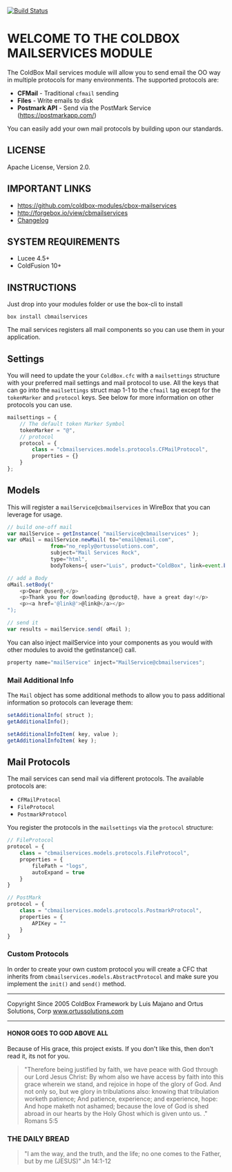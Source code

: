 [![Build Status](https://travis-ci.org/coldbox-modules/cbox-mailservices.svg?branch=development)](https://travis-ci.org/coldbox-modules/cbox-mailservices)

# WELCOME TO THE COLDBOX MAILSERVICES MODULE

The ColdBox Mail services module will allow you to send email the OO way in 
multiple protocols for many environments.  The supported protocols are:

* **CFMail** - Traditional `cfmail` sending
* **Files** - Write emails to disk
* **Postmark API** - Send via the PostMark Service (https://postmarkapp.com/)

You can easily add your own mail protocols by building upon our standards.

## LICENSE
Apache License, Version 2.0.

## IMPORTANT LINKS
- https://github.com/coldbox-modules/cbox-mailservices
- http://forgebox.io/view/cbmailservices
- [Changelog](changelog.md)

## SYSTEM REQUIREMENTS
- Lucee 4.5+
- ColdFusion 10+

## INSTRUCTIONS

Just drop into your modules folder or use the box-cli to install

`box install cbmailservices`

The mail services registers all mail components so you can use them in your application.

## Settings
You will need to update the your `ColdBox.cfc` with a `mailsettings` structure with your preferred mail settings and mail protocol to use.  All the keys that can go into the `mailsettings` struct map 1-1 to the `cfmail` tag except for the `tokenMarker` and `protocol` keys.  See below for more information on other protocols you can use.
 
```js
mailsettings = {
    // The default token Marker Symbol
    tokenMarker = "@",
    // protocol
    protocol = {
        class = "cbmailservices.models.protocols.CFMailProtocol",
        properties = {}
    }
};
```

## Models
This will register a `mailService@cbmailservices` in WireBox that you can leverage for usage.

```js
// build one-off mail
var mailService = getInstance( "mailService@cbmailservices" );
var oMail = mailService.newMail( to="email@email.com",
              from="no_reply@ortussolutions.com",
              subject="Mail Services Rock",
              type="html",
              bodyTokens={ user="Luis", product="ColdBox", link=event.buildLink( 'home' )} );

// add a Body
oMail.setBody("
    <p>Dear @user@,</p>
    <p>Thank you for downloading @product@, have a great day!</p>
    <p><a href='@link@'>@link@</a></p> 
");

// send it
var results = mailService.send( oMail );
```

You can also inject mailService into your components as you would with other modules to avoid the getInstance() call.

```js
property name="mailService" inject="MailService@cbmailservices";
```

### Mail Additional Info

The `Mail` object has some additional methods to allow you to pass additional information so protocols can leverage them:

```js
setAdditionalInfo( struct );
getAdditionalInfo();

setAdditionalInfoItem( key, value );
getAdditionalInfoItem( key );
```

## Mail Protocols

The mail services can send mail via different protocols.  The available protocols are:

* `CFMailProtocol`
* `FileProtocol`
* `PostmarkProtocol`

You register the protocols in the `mailsettings` via the `protocol` structure:

```js
// FileProtocol
protocol = {
    class = "cbmailservices.models.protocols.FileProtocol",
    properties = {
        filePath = "logs",
        autoExpand = true
    }
}

// PostMark
protocol = {
    class = "cbmailservices.models.protocols.PostmarkProtocol",
    properties = {
        APIKey = ""
    }
}
```

### Custom Protocols

In order to create your own custom protocol you will create a CFC that inherits from `cbmailservices.models.AbstractProtocol` and make sure you implement the `init()` and `send()` method.

********************************************************************************
Copyright Since 2005 ColdBox Framework by Luis Majano and Ortus Solutions, Corp
www.ortussolutions.com
********************************************************************************
#### HONOR GOES TO GOD ABOVE ALL
Because of His grace, this project exists. If you don't like this, then don't read it, its not for you.

>"Therefore being justified by faith, we have peace with God through our Lord Jesus Christ:
By whom also we have access by faith into this grace wherein we stand, and rejoice in hope of the glory of God.
And not only so, but we glory in tribulations also: knowing that tribulation worketh patience;
And patience, experience; and experience, hope:
And hope maketh not ashamed; because the love of God is shed abroad in our hearts by the 
Holy Ghost which is given unto us. ." Romans 5:5

### THE DAILY BREAD
 > "I am the way, and the truth, and the life; no one comes to the Father, but by me (JESUS)" Jn 14:1-12

